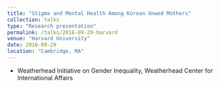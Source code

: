```yaml
---
title: "Stigma and Mental Health Among Korean Unwed Mothers"
collection: talks
type: "Research presentation"
permalink: /talks/2016-09-29-harvard
venue: "Harvard University"
date: 2016-09-29
location: "Cambridge, MA"
---
```

* Weatherhead Initiative on Gender Inequality, Weatherhead Center for International Affairs
